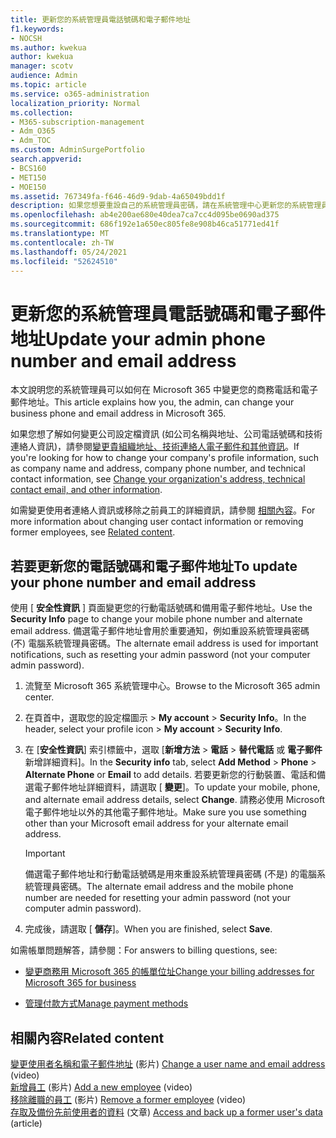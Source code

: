 ```yaml
---
title: 更新您的系統管理員電話號碼和電子郵件地址
f1.keywords:
- NOCSH
ms.author: kwekua
author: kwekua
manager: scotv
audience: Admin
ms.topic: article
ms.service: o365-administration
localization_priority: Normal
ms.collection:
- M365-subscription-management
- Adm_O365
- Adm_TOC
ms.custom: AdminSurgePortfolio
search.appverid:
- BCS160
- MET150
- MOE150
ms.assetid: 767349fa-f646-46d9-9dab-4a65049bdd1f
description: 如果您想要重設自己的系統管理員密碼，請在系統管理中心更新您的系統管理員電話號碼和電子郵件地址。
ms.openlocfilehash: ab4e200ae680e40dea7ca7cc4d095be0690ad375
ms.sourcegitcommit: 686f192e1a650ec805fe8e908b46ca51771ed41f
ms.translationtype: MT
ms.contentlocale: zh-TW
ms.lasthandoff: 05/24/2021
ms.locfileid: "52624510"
---
```

# <a name="update-your-admin-phone-number-and-email-address"></a><span data-ttu-id="23bf2-103">更新您的系統管理員電話號碼和電子郵件地址</span><span class="sxs-lookup"><span data-stu-id="23bf2-103">Update your admin phone number and email address</span></span>

<span data-ttu-id="23bf2-104">本文說明您的系統管理員可以如何在 Microsoft 365 中變更您的商務電話和電子郵件地址。</span><span class="sxs-lookup"><span data-stu-id="23bf2-104">This article explains how you, the admin, can change your business phone and email address in Microsoft 365.</span></span>
  
<span data-ttu-id="23bf2-105">如果您想了解如何變更公司設定檔資訊 (如公司名稱與地址、公司電話號碼和技術連絡人資訊)，請參閱[變更貴組織地址、技術連絡人電子郵件和其他資訊](change-address-contact-and-more.md)。</span><span class="sxs-lookup"><span data-stu-id="23bf2-105">If you're looking for how to change your company's profile information, such as company name and address, company phone number, and technical contact information, see [Change your organization's address, technical contact email, and other information](change-address-contact-and-more.md).</span></span>

<span data-ttu-id="23bf2-106">如需變更使用者連絡人資訊或移除之前員工的詳細資訊，請參閱 [相關內容](#related-content)。</span><span class="sxs-lookup"><span data-stu-id="23bf2-106">For more information about changing user contact information or removing former employees, see [Related content](#related-content).</span></span>
  
## <a name="to-update-your-phone-number-and-email-address"></a><span data-ttu-id="23bf2-107">若要更新您的電話號碼和電子郵件地址</span><span class="sxs-lookup"><span data-stu-id="23bf2-107">To update your phone number and email address</span></span>

<span data-ttu-id="23bf2-108">使用 [ **安全性資訊** ] 頁面變更您的行動電話號碼和備用電子郵件地址。</span><span class="sxs-lookup"><span data-stu-id="23bf2-108">Use the **Security Info** page to change your mobile phone number and alternate email address.</span></span> <span data-ttu-id="23bf2-109">備選電子郵件地址會用於重要通知，例如重設系統管理員密碼 (不) 電腦系統管理員密碼。</span><span class="sxs-lookup"><span data-stu-id="23bf2-109">The alternate email address is used for important notifications, such as resetting your admin password (not your computer admin password).</span></span> 
  
1. <span data-ttu-id="23bf2-110">流覽至 Microsoft 365 系統管理中心。</span><span class="sxs-lookup"><span data-stu-id="23bf2-110">Browse to the Microsoft 365 admin center.</span></span>

2. <span data-ttu-id="23bf2-111">在頁首中，選取您的設定檔圖示 \> **My account** \> **Security Info**。</span><span class="sxs-lookup"><span data-stu-id="23bf2-111">In the header, select your profile icon \> **My account** \> **Security Info**.</span></span>

3. <span data-ttu-id="23bf2-112">在 [**安全性資訊**] 索引標籤中，選取 [**新增方法** \> **電話** \> **替代電話** 或 **電子郵件** 新增詳細資料]。</span><span class="sxs-lookup"><span data-stu-id="23bf2-112">In the **Security info** tab, select **Add Method** \> **Phone** \> **Alternate Phone** or **Email** to add details.</span></span> <span data-ttu-id="23bf2-113">若要更新您的行動裝置、電話和備選電子郵件地址詳細資料，請選取 [ **變更**]。</span><span class="sxs-lookup"><span data-stu-id="23bf2-113">To update your mobile, phone, and alternate email address details, select **Change**.</span></span> <span data-ttu-id="23bf2-114">請務必使用 Microsoft 電子郵件地址以外的其他電子郵件地址。</span><span class="sxs-lookup"><span data-stu-id="23bf2-114">Make sure you use something other than your Microsoft email address for your alternate email address.</span></span>

    > [!IMPORTANT]
    > <span data-ttu-id="23bf2-115">備選電子郵件地址和行動電話號碼是用來重設系統管理員密碼 (不是) 的電腦系統管理員密碼。</span><span class="sxs-lookup"><span data-stu-id="23bf2-115">The alternate email address and the mobile phone number are needed for resetting your admin password (not your computer admin password).</span></span>

4. <span data-ttu-id="23bf2-116">完成後，請選取 [ **儲存**]。</span><span class="sxs-lookup"><span data-stu-id="23bf2-116">When you are finished, select **Save**.</span></span>
  
<span data-ttu-id="23bf2-117">如需帳單問題解答，請參閱：</span><span class="sxs-lookup"><span data-stu-id="23bf2-117">For answers to billing questions, see:</span></span>
  
- [<span data-ttu-id="23bf2-118">變更商務用 Microsoft 365 的帳單位址</span><span class="sxs-lookup"><span data-stu-id="23bf2-118">Change your billing addresses for Microsoft 365 for business</span></span>](../../commerce/billing-and-payments/change-your-billing-addresses.md)

- [<span data-ttu-id="23bf2-119">管理付款方式</span><span class="sxs-lookup"><span data-stu-id="23bf2-119">Manage payment methods</span></span>](../../commerce/billing-and-payments/manage-payment-methods.md)

## <a name="related-content"></a><span data-ttu-id="23bf2-120">相關內容</span><span class="sxs-lookup"><span data-stu-id="23bf2-120">Related content</span></span>

<span data-ttu-id="23bf2-121">[變更使用者名稱和電子郵件地址](../add-users/change-a-user-name-and-email-address.md) (影片) </span><span class="sxs-lookup"><span data-stu-id="23bf2-121">[Change a user name and email address](../add-users/change-a-user-name-and-email-address.md) (video)</span></span>\
<span data-ttu-id="23bf2-122">[新增員工](../add-users/add-new-employee.md) (影片) </span><span class="sxs-lookup"><span data-stu-id="23bf2-122">[Add a new employee](../add-users/add-new-employee.md) (video)</span></span>\
<span data-ttu-id="23bf2-123">[移除離職的員工](../add-users/remove-former-employee.md) (影片) </span><span class="sxs-lookup"><span data-stu-id="23bf2-123">[Remove a former employee](../add-users/remove-former-employee.md) (video)</span></span>\
<span data-ttu-id="23bf2-124">[存取及備份先前使用者的資料](../add-users/get-access-to-and-back-up-a-former-user-s-data.md) (文章) </span><span class="sxs-lookup"><span data-stu-id="23bf2-124">[Access and back up a former user's data](../add-users/get-access-to-and-back-up-a-former-user-s-data.md) (article)</span></span>
